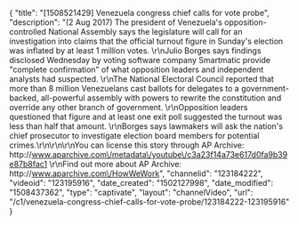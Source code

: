 {
    "title": "[1508521429] Venezuela congress chief calls for vote probe",
    "description": "(2 Aug 2017) The president of Venezuela's opposition-controlled National Assembly says the legislature will call for an investigation into claims that the official turnout figure in Sunday's election was inflated by at least 1 million votes. \r\nJulio Borges says findings disclosed Wednesday by voting software company Smartmatic provide \"complete confirmation\" of what opposition leaders and independent analysts had suspected. \r\nThe National Electoral Council reported that more than 8 million Venezuelans cast ballots for delegates to a government-backed, all-powerful assembly with powers to rewrite the constitution and override any other branch of government. \r\nOpposition leaders questioned that figure and at least one exit poll suggested the turnout was less than half that amount. \r\nBorges says lawmakers will ask the nation's chief prosecutor to investigate election board members for potential crimes.\r\n\r\n\r\nYou can license this story through AP Archive: http:\/\/www.aparchive.com\/metadata\/youtube\/c3a23f14a73e617d0fa9b39e87b8fac1 \r\nFind out more about AP Archive: http:\/\/www.aparchive.com\/HowWeWork",
    "channelid": "123184222",
    "videoid": "123195916",
    "date_created": "1502127998",
    "date_modified": "1508437362",
    "type": "captivate",
    "layout": "channelVideo",
    "url": "\/c1\/venezuela-congress-chief-calls-for-vote-probe\/123184222-123195916"
}